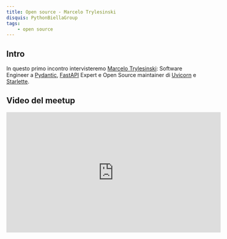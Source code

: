 ```yaml
---
title: Open source - Marcelo Trylesinski
disquis: PythonBiellaGroup
tags:
    - open source
---
```


## Intro

In questo primo incontro intervisteremo [Marcelo Trylesinski](https://www.linkedin.com/in/marcelotryle/): Software Engineer a [Pydantic](https://docs.pydantic.dev/latest/), [FastAPI](https://fastapi.tiangolo.com) Expert e Open Source maintainer di [Uvicorn](https://www.uvicorn.org) e [Starlette](https://www.starlette.io).

## Video del meetup

<iframe width="560" height="315" src="https://www.youtube.com/embed/Jl6xZqFGLxY?si=HoWHCvbKhcwA6fY3" title="YouTube video player" frameborder="0" allow="accelerometer; autoplay; clipboard-write; encrypted-media; gyroscope; picture-in-picture; web-share" allowfullscreen></iframe>